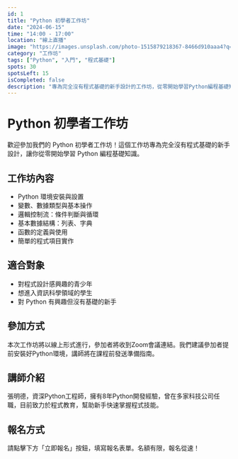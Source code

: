 ```yaml
---
id: 1
title: "Python 初學者工作坊"
date: "2024-06-15"
time: "14:00 - 17:00"
location: "線上直播"
image: "https://images.unsplash.com/photo-1515879218367-8466d910aaa4?q=80&w=2069&auto=format&fit=crop"
category: "工作坊"
tags: ["Python", "入門", "程式基礎"]
spots: 30
spotsLeft: 15
isCompleted: false
description: "專為完全沒有程式基礎的新手設計的工作坊，從零開始學習Python編程基礎知識。"
---
```


# Python 初學者工作坊

歡迎參加我們的 Python 初學者工作坊！這個工作坊專為完全沒有程式基礎的新手設計，讓你從零開始學習 Python 編程基礎知識。

## 工作坊內容

- Python 環境安裝與設置
- 變數、數據類型與基本操作
- 邏輯控制流：條件判斷與循環
- 基本數據結構：列表、字典
- 函數的定義與使用
- 簡單的程式項目實作

## 適合對象

- 對程式設計感興趣的青少年
- 想進入資訊科學領域的學生
- 對 Python 有興趣但沒有基礎的新手

## 參加方式

本次工作坊將以線上形式進行，參加者將收到Zoom會議連結。我們建議參加者提前安裝好Python環境，講師將在課程前發送準備指南。

## 講師介紹

張明德，資深Python工程師，擁有8年Python開發經驗，曾在多家科技公司任職，目前致力於程式教育，幫助新手快速掌握程式技能。

## 報名方式

請點擊下方「立即報名」按鈕，填寫報名表單。名額有限，報名從速！ 
